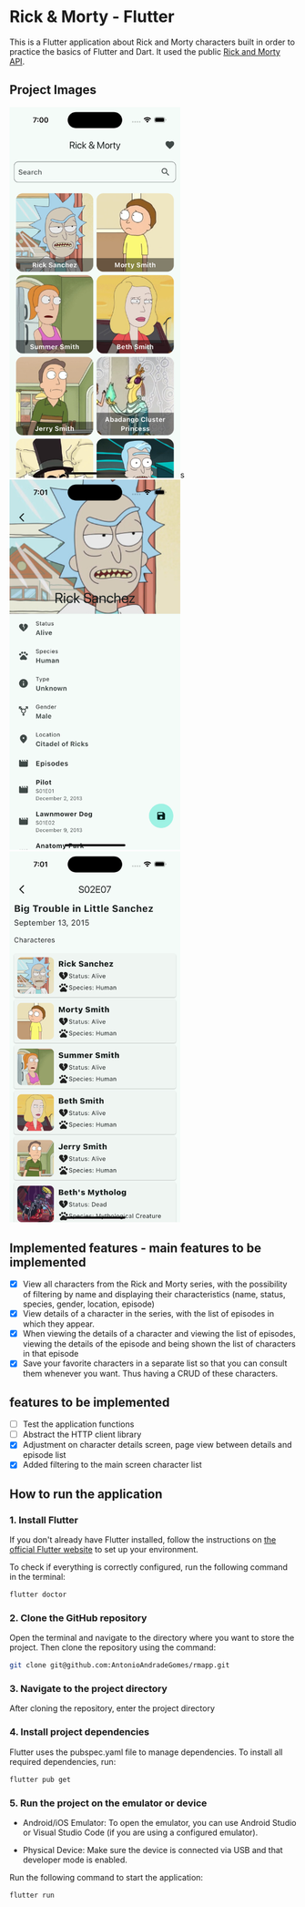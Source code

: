 # Rick & Morty - Flutter

This is a Flutter application about Rick and Morty characters built in order to practice the basics of Flutter and Dart. It used the public [Rick and Morty API](https://rickandmortyapi.com/).

## Project Images
<div style="display: inline-block;">
<img src="./doc/img/home.png" alt="Application main screen, listing all characters." width="300"/>s
<img src="./doc/img/detail_character.png" alt="Character details with a list of episodes in which he appears." width="300"/>
<img src="./doc/img/detail_episode.png" alt="Details of an episode, and the list of characters that appear in it" width="300"/>
</div>

## Implemented features - main features to be implemented

* [x] View all characters from the Rick and Morty series, with the possibility of filtering by name and displaying their characteristics (name, status, species, gender, location, episode)
* [x] View details of a character in the series, with the list of episodes in which they appear.
* [x] When viewing the details of a character and viewing the list of episodes, viewing the details of the episode and being shown the list of characters in that episode
* [x] Save your favorite characters in a separate list so that you can consult them whenever you want. Thus having a CRUD of these characters.
  
## features to be implemented

* [ ] Test the application functions
* [ ] Abstract the HTTP client library
* [x] Adjustment on character details screen, page view between details and episode list
* [x] Added filtering to the main screen character list

## How to run the application

### 1. Install Flutter

If you don't already have Flutter installed, follow the instructions on [the official Flutter website](https://flutter.dev/) to set up your environment.

To check if everything is correctly configured, run the following command in the terminal:

```bash
flutter doctor
````

### 2. Clone the GitHub repository

Open the terminal and navigate to the directory where you want to store the project. Then clone the repository using the command:

```bash
git clone git@github.com:AntonioAndradeGomes/rmapp.git
`````

### 3. Navigate to the project directory

After cloning the repository, enter the project directory

### 4. Install project dependencies

Flutter uses the pubspec.yaml file to manage dependencies. To install all required dependencies, run:

```bash
flutter pub get
````

### 5. Run the project on the emulator or device

- Android/iOS Emulator: To open the emulator, you can use Android Studio or Visual Studio Code (if you are using a configured emulator).

- Physical Device: Make sure the device is connected via USB and that developer mode is enabled.

Run the following command to start the application:

```bash
flutter run
````
